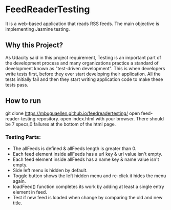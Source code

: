 # FeedReaderTesting

It is a web-based application that reads RSS feeds. The main objective is implementing Jasmine testing. 


## Why this Project?

As Udacity said in this project requirement, Testing is an important part of the development process and many organizations practice a standard of development known as "test-driven development". This is when developers write tests first, before they ever start developing their application. All the tests initially fail and then they start writing application code to make these tests pass.


## How to run

git clone https://mbuguaellen.github.io/feedreadertesting/
open feed-reader-testing repository.
open index.html with your browser.
There should be 7 specs,0 failures at the bottom of the html page.

### Testing Parts:

* The allFeeds is defined & allFeeds length is greater than 0.
* Each feed element inside allFeeds has a url key & url value isn't empty.
* Each feed element inside allFeeds has a name key & name value isn't empty.
* Side left menu is hidden by default. 
* Toggle button shows the left hidden menu and re-click it hides the menu again. 
* loadFeed() function completes its work by adding at least a single entry element in feed.
* Test if new feed is loaded when change by comparing the old and new title. 
